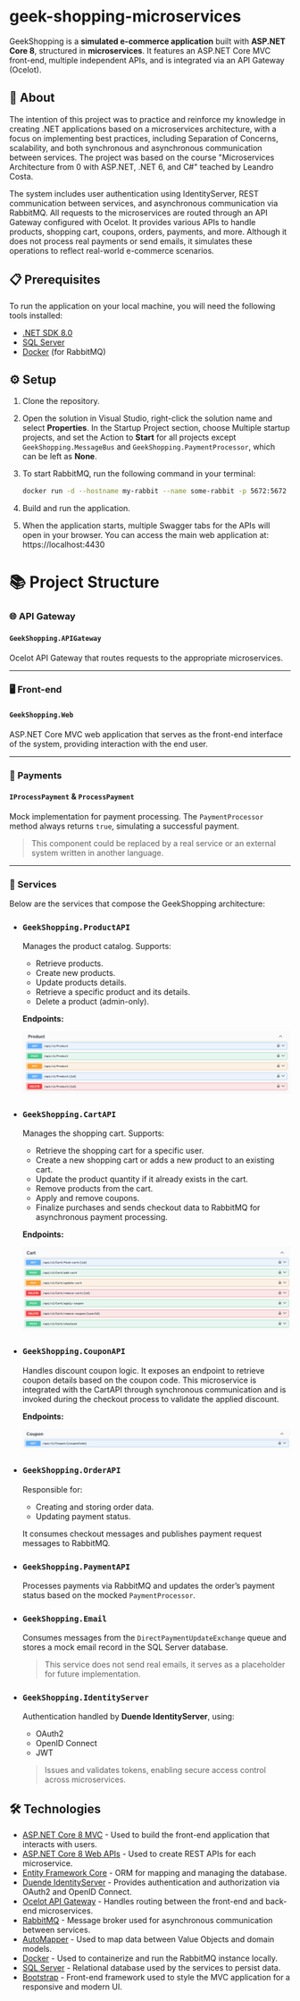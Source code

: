 <h1>geek-shopping-microservices</h1>

GeekShopping is a **simulated e-commerce application** built with **ASP.NET Core 8**, structured in **microservices**. It features an ASP.NET Core MVC front-end, multiple independent APIs, and is integrated via an API Gateway (Ocelot). 

## 📖 About

The intention of this project was to practice and reinforce my knowledge in creating .NET applications based on a microservices architecture, with a focus on implementing best practices, including Separation of Concerns, scalability, and both synchronous and asynchronous communication between services. The project was based on the course "Microservices Architecture from 0 with ASP.NET, .NET 6, and C#" teached by Leandro Costa.

The system includes user authentication using IdentityServer, REST communication between services, and asynchronous communication via RabbitMQ. All requests to the microservices are routed through an API Gateway configured with Ocelot. It provides various APIs to handle products, shopping cart, coupons, orders, payments, and more. Although it does not process real payments or send emails, it simulates these operations to reflect real-world e-commerce scenarios.

## 📋 Prerequisites

To run the application on your local machine, you will need the following tools installed:

- [.NET SDK 8.0](https://dotnet.microsoft.com/en-us/download/dotnet/8.0)
- [SQL Server](https://www.microsoft.com/en-us/sql-server/)
- [Docker](https://www.docker.com/) (for RabbitMQ)

## ⚙️ Setup

1. Clone the repository.

2. Open the solution in Visual Studio, right-click the solution name and select **Properties**.
In the Startup Project section, choose Multiple startup projects, and set the Action to **Start** for all projects except `GeekShopping.MessageBus` and `GeekShopping.PaymentProcessor`, which can be left as **None**.

3. To start RabbitMQ, run the following command in your terminal:

    ```sh
    docker run -d --hostname my-rabbit --name some-rabbit -p 5672:5672 -p 15672:15672 rabbitmq:3-management
    ```

4. Build and run the application.

5. When the application starts, multiple Swagger tabs for the APIs will open in your browser.
You can access the main web application at: https://localhost:4430

# 📚 Project Structure

### 🌐 API Gateway  
#### `GeekShopping.APIGateway`  
Ocelot API Gateway that routes requests to the appropriate microservices.

---

### 🖥️ Front-end  
#### `GeekShopping.Web`
ASP.NET Core MVC web application that serves as the front-end interface of the system, providing interaction with the end user.

---

### 🔄 Payments  
#### `IProcessPayment` & `ProcessPayment`  
Mock implementation for payment processing. The `PaymentProcessor` method always returns `true`, simulating a successful payment.

> This component could be replaced by a real service or an external system written in another language.

---

### 🔧 Services

Below are the services that compose the GeekShopping architecture:

- ### `GeekShopping.ProductAPI`  
    Manages the product catalog. Supports:

    - Retrieve products.
    - Create new products.
    - Update products details.
    - Retrieve a specific product and its details.
    - Delete a product (admin-only).

    **Endpoints:**  

    ![ProductAPI endpoints](product-endpoints.png)

- ### `GeekShopping.CartAPI`  
    Manages the shopping cart. Supports:

    - Retrieve the shopping cart for a specific user.
    - Create a new shopping cart or adds a new product to an existing cart.
    - Update the product quantity if it already exists in the cart.
    - Remove products from the cart.
    - Apply and remove coupons.
    - Finalize purchases and sends checkout data to RabbitMQ for asynchronous payment processing.

    **Endpoints:**  

    ![CartAPI endpoints](cart-endpoints.png)

- ### `GeekShopping.CouponAPI`  
    Handles discount coupon logic. It exposes an endpoint to retrieve coupon details based on the coupon code. This microservice is integrated with the CartAPI through synchronous communication and is invoked during the checkout process to validate the applied discount.

    **Endpoints:**  

    ![CouponAPI endpoints](coupon-endpoints.png)
    
- ### `GeekShopping.OrderAPI`  
    Responsible for:
    - Creating and storing order data.
    - Updating payment status. 

    It consumes checkout messages and publishes payment request messages to RabbitMQ.

- ### `GeekShopping.PaymentAPI`  
    Processes payments via RabbitMQ and updates the order’s payment status based on the mocked `PaymentProcessor`.

- ### `GeekShopping.Email`  
    Consumes messages from the `DirectPaymentUpdateExchange` queue and stores a mock email record in the SQL Server database.

    > This service does not send real emails, it serves as a placeholder for future implementation.

- ### `GeekShopping.IdentityServer`  
    Authentication handled by **Duende IdentityServer**, using:
    - OAuth2
    - OpenID Connect
    - JWT

    > Issues and validates tokens, enabling secure access control across microservices.

## 🛠 Technologies

- [ASP.NET Core 8 MVC](https://learn.microsoft.com/en-us/aspnet/core/mvc/overview?view=aspnetcore-8.0) - Used to build the front-end application that interacts with users.
- [ASP.NET Core 8 Web APIs](https://learn.microsoft.com/en-us/aspnet/core/web-api/?view=aspnetcore-8.0) - Used to create REST APIs for each microservice.
- [Entity Framework Core](https://learn.microsoft.com/en-us/ef/core/) - ORM for mapping and managing the database.
- [Duende IdentityServer](https://duendesoftware.com/products/identityserver) - Provides authentication and authorization via OAuth2 and OpenID Connect.
- [Ocelot API Gateway](https://ocelot.readthedocs.io/en/latest/) - Handles routing between the front-end and back-end microservices.
- [RabbitMQ](https://www.rabbitmq.com/) - Message broker used for asynchronous communication between services. 
- [AutoMapper](https://automapper.org/) - Used to map data between Value Objects and domain models.
- [Docker](https://www.docker.com/) - Used to containerize and run the RabbitMQ instance locally.
- [SQL Server](https://www.microsoft.com/en-us/sql-server/) - Relational database used by the services to persist data.
- [Bootstrap](https://getbootstrap.com/) - Front-end framework used to style the MVC application for a responsive and modern UI.